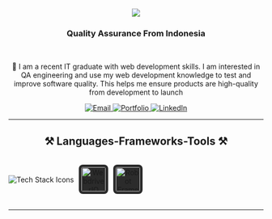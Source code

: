 

<h1 align="center">
    <img src="https://readme-typing-svg.herokuapp.com/?font=Righteous&size=35&center=true&vCenter=true&width=500&height=70&duration=4000&lines=Hi+There!+👋;+I'm+Hafis+Hidayattullah!;" />
</h1>

<h3 align="center">Quality Assurance From Indonesia</h3>

<br/>

<div align="center">
 
 🔭  I am a recent IT graduate with web development skills. I am interested in QA engineering and use my web development knowledge to test and improve software quality. This helps me ensure products are high-quality from development to launch

 </div>
 
<div align="center"> 
  <a href="https://mail.google.com/mail/?view=cm&fs=1&to=hafis2608@gmail.com" target="_blank">
    <img src="https://img.shields.io/badge/Gmail-333333?style=for-the-badge&logo=gmail&logoColor=red" alt="Email" />
</a>

<a href="https://salesp07.github.io" target="_blank">
    <img src="https://img.shields.io/badge/Portfolio-FF5722?style=for-the-badge&logo=todoist&logoColor=white" alt="Portfolio" />
</a>

<a href="https://www.linkedin.com/in/hafis-hidayatul" target="_blank">
    <img src="https://img.shields.io/badge/LinkedIn-0077B5?style=for-the-badge&logo=linkedin&logoColor=white" alt="LinkedIn" />
</a>

</div>

 <hr/>
 
<h2 align="center">⚒️ Languages-Frameworks-Tools ⚒️</h2>
<br/>
<div align="center">
   <div style="display: flex; align-items: center; gap: 10px;">
    <img src="https://skillicons.dev/icons?i=html,css,vscode,github,git,nodejs,javascript,mysql,cypress,postman" alt="Tech Stack Icons" />
    <img src="https://webdriver.io/img/webdriverio.png" alt="WebdriverIO" style="width: 48px; height: 48px; border-radius: 8px; background-color: #2b2b2b; padding: 5px;" />
    <img src="https://upload.wikimedia.org/wikipedia/commons/e/e4/Robot-framework-logo.png" alt="Robot Framework" style="width: 48px; height: 48px; border-radius: 8px; background-color: #2b2b2b; padding: 5px;" />
</div>
</div>
</div>
</a>
</div>
<br/>
<hr/>
<br/>
<br/>
